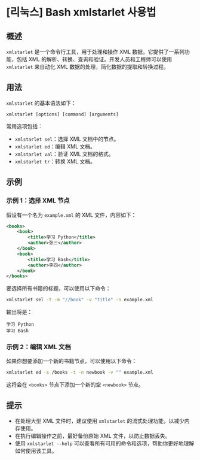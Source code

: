 # [리눅스] Bash xmlstarlet 사용법

## 概述
`xmlstarlet` 是一个命令行工具，用于处理和操作 XML 数据。它提供了一系列功能，包括 XML 的解析、转换、查询和验证。开发人员和工程师可以使用 `xmlstarlet` 来自动化 XML 数据的处理，简化数据的提取和转换过程。

## 用法
`xmlstarlet` 的基本语法如下：
```
xmlstarlet [options] [command] [arguments]
```

常用选项包括：
- `xmlstarlet sel`：选择 XML 文档中的节点。
- `xmlstarlet ed`：编辑 XML 文档。
- `xmlstarlet val`：验证 XML 文档的格式。
- `xmlstarlet tr`：转换 XML 文档。

## 示例
### 示例 1：选择 XML 节点
假设有一个名为 `example.xml` 的 XML 文件，内容如下：
```xml
<books>
    <book>
        <title>学习 Python</title>
        <author>张三</author>
    </book>
    <book>
        <title>学习 Bash</title>
        <author>李四</author>
    </book>
</books>
```
要选择所有书籍的标题，可以使用以下命令：
```bash
xmlstarlet sel -t -m "//book" -v "title" -n example.xml
```
输出将是：
```
学习 Python
学习 Bash
```

### 示例 2：编辑 XML 文档
如果你想要添加一个新的书籍节点，可以使用以下命令：
```bash
xmlstarlet ed -s /books -t -n newbook -v "" example.xml
```
这将会在 `<books>` 节点下添加一个新的空 `<newbook>` 节点。

## 提示
- 在处理大型 XML 文件时，建议使用 `xmlstarlet` 的流式处理功能，以减少内存使用。
- 在执行编辑操作之前，最好备份原始 XML 文件，以防止数据丢失。
- 使用 `xmlstarlet --help` 可以查看所有可用的命令和选项，帮助你更好地理解如何使用该工具。